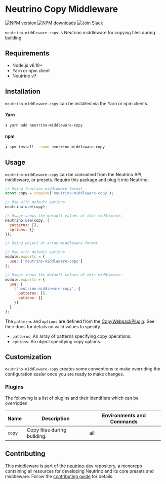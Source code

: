 # Neutrino Copy Middleware
[![NPM version][npm-image]][npm-url] [![NPM downloads][npm-downloads]][npm-url] [![Join Slack][slack-image]][slack-url]

`neutrino-middleware-copy` is Neutrino middleware for copying files during building.

## Requirements

- Node.js v6.10+
- Yarn or npm client
- Neutrino v7

## Installation

`neutrino-middleware-copy` can be installed via the Yarn or npm clients.

#### Yarn

```bash
❯ yarn add neutrino-middleware-copy
```

#### npm

```bash
❯ npm install --save neutrino-middleware-copy
```

## Usage

`neutrino-middleware-copy` can be consumed from the Neutrino API, middleware, or presets. Require this package
and plug it into Neutrino:

```js
// Using function middleware format
const copy = require('neutrino-middleware-copy');

// Use with default options
neutrino.use(copy);

// Usage shows the default values of this middleware:
neutrino.use(copy, {
  patterns: [],
  options: {}
});
```

```js
// Using object or array middleware format

// Use with default options
module.exports = {
  use: ['neutrino-middleware-copy']
};

// Usage shows the default values of this middleware:
module.exports = {
  use: [
    ['neutrino-middleware-copy', {
      patterns: [],
      options: {}
    }]
  ]
};
```

The `patterns` and `options` are defined from the [CopyWebpackPlugin](https://github.com/kevlened/copy-webpack-plugin).
See their docs for details on valid values to specify.

- `patterns`: An array of patterns specifying copy operations.
- `options`: An object specifying copy options.

## Customization

`neutrino-middleware-copy` creates some conventions to make overriding the configuration easier once you are ready to
make changes.

### Plugins

The following is a list of plugins and their identifiers which can be overridden:

| Name | Description | Environments and Commands |
| --- | --- | --- |
| `copy` |  Copy files during building. | all |

## Contributing

This middleware is part of the [neutrino-dev](https://github.com/mozilla-neutrino/neutrino-dev) repository, a monorepo
containing all resources for developing Neutrino and its core presets and middleware. Follow the
[contributing guide](https://neutrino.js.org/contributing) for details.

[npm-image]: https://img.shields.io/npm/v/neutrino-middleware-copy.svg
[npm-downloads]: https://img.shields.io/npm/dt/neutrino-middleware-copy.svg
[npm-url]: https://npmjs.org/package/neutrino-middleware-copy
[slack-image]: https://neutrino-slack.herokuapp.com/badge.svg
[slack-url]: https://neutrino-slack.herokuapp.com/
